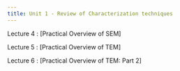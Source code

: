 ```yaml
---
title: Unit 1 - Review of Characterization techniques
---
```



Lecture 4 
: [Practical Overview of SEM]

Lecture 5
: [Practical Overview of TEM] 

Lecture 6
: [Practical Overview of TEM: Part 2] 


